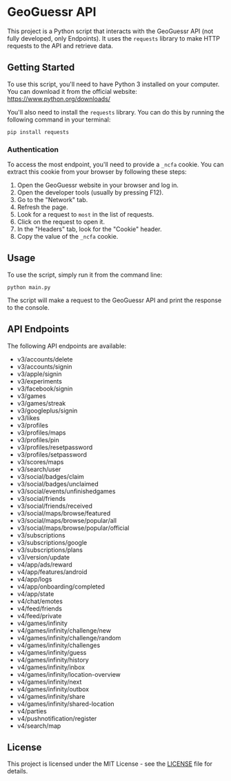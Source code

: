 # GeoGuessr API

This project is a Python script that interacts with the GeoGuessr API (not fully developed, only Endpoints). It uses the `requests` library to make HTTP requests to the API and retrieve data.

## Getting Started

To use this script, you'll need to have Python 3 installed on your computer. You can download it from the official website: https://www.python.org/downloads/

You'll also need to install the `requests` library. You can do this by running the following command in your terminal:

`pip install requests`

### Authentication

To access the most endpoint, you'll need to provide a `_ncfa` cookie. You can extract this cookie from your browser by following these steps:

1. Open the GeoGuessr website in your browser and log in.
2. Open the developer tools (usually by pressing F12).
3. Go to the "Network" tab.
4. Refresh the page.
5. Look for a request to `most` in the list of requests.
6. Click on the request to open it.
7. In the "Headers" tab, look for the "Cookie" header.
8. Copy the value of the `_ncfa` cookie.

## Usage

To use the script, simply run it from the command line:

`python main.py`

The script will make a request to the GeoGuessr API and print the response to the console.

## API Endpoints

The following API endpoints are available:

- v3/accounts/delete
- v3/accounts/signin
- v3/apple/signin
- v3/experiments
- v3/facebook/signin
- v3/games
- v3/games/streak
- v3/googleplus/signin
- v3/likes
- v3/profiles
- v3/profiles/maps
- v3/profiles/pin
- v3/profiles/resetpassword
- v3/profiles/setpassword
- v3/scores/maps
- v3/search/user
- v3/social/badges/claim
- v3/social/badges/unclaimed
- v3/social/events/unfinishedgames
- v3/social/friends
- v3/social/friends/received
- v3/social/maps/browse/featured
- v3/social/maps/browse/popular/all
- v3/social/maps/browse/popular/official
- v3/subscriptions
- v3/subscriptions/google
- v3/subscriptions/plans
- v3/version/update
- v4/app/ads/reward
- v4/app/features/android
- v4/app/logs
- v4/app/onboarding/completed
- v4/app/state
- v4/chat/emotes
- v4/feed/friends
- v4/feed/private
- v4/games/infinity
- v4/games/infinity/challenge/new
- v4/games/infinity/challenge/random
- v4/games/infinity/challenges
- v4/games/infinity/guess
- v4/games/infinity/history
- v4/games/infinity/inbox
- v4/games/infinity/location-overview
- v4/games/infinity/next
- v4/games/infinity/outbox
- v4/games/infinity/share
- v4/games/infinity/shared-location
- v4/parties
- v4/pushnotification/register
- v4/search/map

## License

This project is licensed under the MIT License - see the [LICENSE](LICENSE) file for details.
